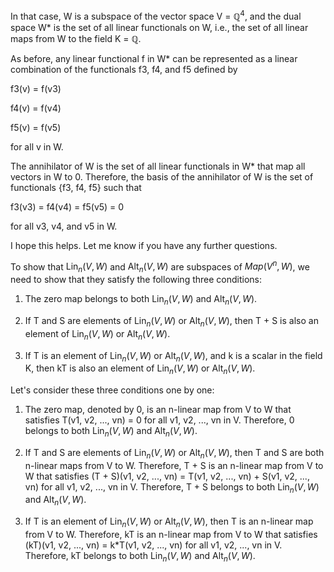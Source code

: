 In that case, W is a subspace of the vector space V = $\mathbb{Q}^4$, and the dual space W* is the set of all linear functionals on W, i.e., the set of all linear maps from W to the field K = $\mathbb{Q}$.

As before, any linear functional f in W* can be represented as a linear combination of the functionals f3, f4, and f5 defined by

f3(v) = f(v3)

f4(v) = f(v4)

f5(v) = f(v5)

for all v in W.

The annihilator of W is the set of all linear functionals in W* that map all vectors in W to 0. Therefore, the basis of the annihilator of W is the set of functionals {f3, f4, f5} such that

f3(v3) = f4(v4) = f5(v5) = 0

for all v3, v4, and v5 in W.

I hope this helps. Let me know if you have any further questions.





To show that $\operatorname{Lin}_{n}(V, W)$ and $\operatorname{Alt}_{n}(V, W)$ are subspaces of $Map(V^n, W)$, we need to show that they satisfy the following three conditions:

1.  The zero map belongs to both $\operatorname{Lin}_{n}(V, W)$ and $\operatorname{Alt}_{n}(V, W)$.
    
2.  If T and S are elements of $\operatorname{Lin}_{n}(V, W)$ or $\operatorname{Alt}_{n}(V, W)$, then T + S is also an element of $\operatorname{Lin}_{n}(V, W)$ or $\operatorname{Alt}_{n}(V, W)$.
    
3.  If T is an element of $\operatorname{Lin}_{n}(V, W)$ or $\operatorname{Alt}_{n}(V, W)$, and k is a scalar in the field K, then kT is also an element of $\operatorname{Lin}_{n}(V, W)$ or $\operatorname{Alt}_{n}(V, W)$.
    

Let's consider these three conditions one by one:

1.  The zero map, denoted by 0, is an n-linear map from V to W that satisfies T(v1, v2, ..., vn) = 0 for all v1, v2, ..., vn in V. Therefore, 0 belongs to both $\operatorname{Lin}_{n}(V, W)$ and $\operatorname{Alt}_{n}(V, W)$.
    
2.  If T and S are elements of $\operatorname{Lin}_{n}(V, W)$ or $\operatorname{Alt}_{n}(V, W)$, then T and S are both n-linear maps from V to W. Therefore, T + S is an n-linear map from V to W that satisfies (T + S)(v1, v2, ..., vn) = T(v1, v2, ..., vn) + S(v1, v2, ..., vn) for all v1, v2, ..., vn in V. Therefore, T + S belongs to both $\operatorname{Lin}_{n}(V, W)$ and $\operatorname{Alt}_{n}(V, W)$.
    
3.  If T is an element of $\operatorname{Lin}_{n}(V, W)$ or $\operatorname{Alt}_{n}(V, W)$, then T is an n-linear map from V to W. Therefore, kT is an n-linear map from V to W that satisfies (kT)(v1, v2, ..., vn) = k*T(v1, v2, ..., vn) for all v1, v2, ..., vn in V. Therefore, kT belongs to both $\operatorname{Lin}_{n}(V, W)$ and $\operatorname{Alt}_{n}(V, W)$.

